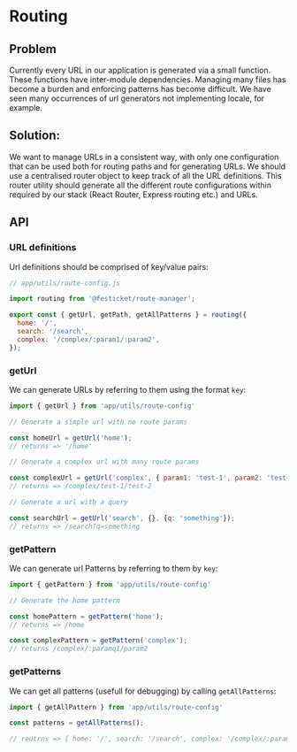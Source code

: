 # Routing

## Problem

Currently every URL in our application is generated via a small function. These functions have inter-module dependencies.
Managing many files has become a burden and enforcing patterns has become difficult.
We have seen many occurrences of url generators not implementing locale, for example.

## Solution:

We want to manage URLs in a consistent way, with only one configuration that can be used both for routing paths and for generating URLs.
We should use a centralised router object to keep track of all the URL definitions.
This router utility should generate all the different route configurations within required by our stack (React Router, Express routing etc.) and URLs.

## API

### URL definitions

Url definitions should be comprised of key/value pairs:

```js
// app/utils/route-config.js

import routing from '@festicket/route-manager';

export const { getUrl, getPath, getAllPatterns } = routing({
  home: '/',
  search: '/search',
  complex: '/complex/:param1/:param2',
});
```

### getUrl

 We can generate URLs by referring to them using the format `key`:

 ```js
import { getUrl } from 'app/utils/route-config'

// Generate a simple url with no route params

const homeUrl = getUrl('home');
// returns => '/home'

// Generate a complex url with many route params

const complexUrl = getUrl('complex', { param1: 'test-1', param2: 'test-2' });
// returns => /complex/test-1/test-2

// Generate a url with a query

const searchUrl = getUrl('search', {}, {q: 'something'});
// returns => /search?q=something

 ```


### getPattern

We can generate url Patterns by referring to them by `key`:


```js
import { getPattern } from 'app/utils/route-config'

// Generate the home pattern

const homePattern = getPattern('home');
// returns => /home

const complexPattern = getPattern('complex');
// returns /complex/:paramq1/param2

```

### getPatterns

We can get all patterns (usefull for debugging) by calling `getAllPatterns`:

```js
import { getAllPattern } from 'app/utils/route-config'

const patterns = getAllPatterns();

// reutrns => { home: '/', search: '/search', complex: '/complex/:param1/:param2' }

```
